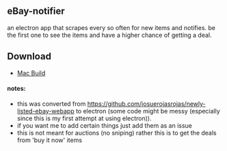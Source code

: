 ## eBay-notifier

an electron app that scrapes every so often for new items and notifies. be the first one to see the items and have a higher chance of getting a deal.

## Download
- [Mac Build](https://github.com/josuerojasrojas/ebay-notifier/releases)

#### notes:
- this was converted from https://github.com/josuerojasrojas/newly-listed-ebay-webapp to electron (some code might be messy (especially since this is my first attempt at using electron)).
- if you want me to add certain things just add them as an issue
- this is not meant for auctions (no sniping) rather this is to get the deals from 'buy it now' items

